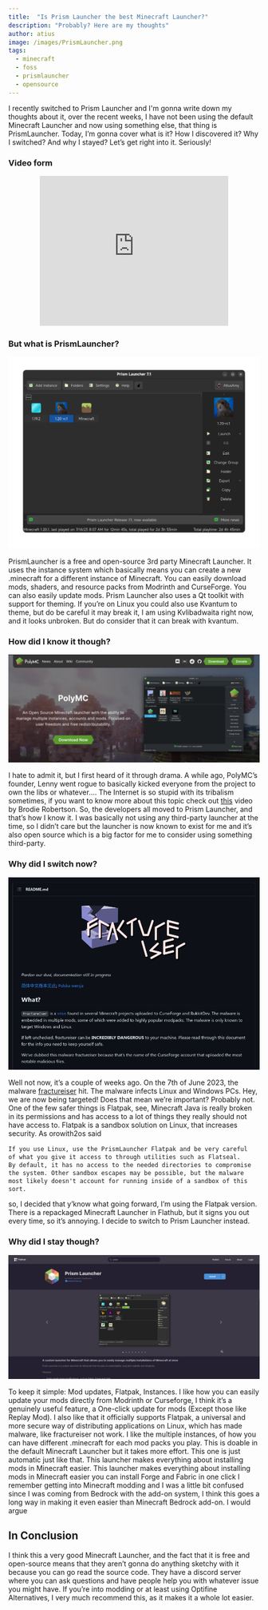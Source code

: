 ```yaml
---
title:  "Is Prism Launcher the best Minecraft Launcher?"
description: "Probably? Here are my thoughts"
author: atius
image: /images/PrismLauncher.png
tags:
  - minecraft
  - foss
  - prismlauncher
  - opensource
---
```


I recently switched to Prism Launcher and I'm gonna write down my thoughts about it, over the recent weeks, I have not been using the default Minecraft Launcher and now using something else, that thing is PrismLauncher. Today, I’m gonna cover what is it? How I discovered it? Why I switched? And why I stayed? Let’s get right into it. Seriously!

### Video form

<p align="center"><iframe style="width:75%;height:300px;" src="https://www.youtube.com/embed/Oqpz5cTad1c" frameborder="0" allow="accelerometer; autoplay; encrypted-media; gyroscope; picture-in-picture" allowfullscreen></iframe></p>

### But what is PrismLauncher?

![Prism](/images/prism.png)

PrismLauncher is a free and open-source 3rd party Minecraft Launcher. It uses the instance system which basically means you can create a new .minecraft for a different instance of Minecraft. You can easily download mods, shaders, and resource packs from Modrinth and CurseForge. You can also easily update mods. Prism Launcher also uses a Qt toolkit with support for theming. If you’re on Linux you could also use Kvantum to theme, but do be careful it may break it, I am using Kvlibadwaita right now, and it looks unbroken. But do consider that it can break with kvantum.

### How did I know it though?

![polymc](/images/polymc.png)

I hate to admit it, but I first heard of it through drama. A while ago, PolyMC’s founder, Lenny went rogue to basically kicked everyone from the project to own the libs or whatever…. The Internet is so stupid with its tribalism sometimes, if you want to know more about this topic check out [this](https://youtu.be/FyS8ELbafN0) video by Brodie Robertson. So, the developers all moved to Prism Launcher, and that’s how I know it. I was basically not using any third-party launcher at the time, so I didn’t care but the launcher is now known to exist for me and it’s also open source which is a big factor for me to consider using something third-party. 

### Why did I switch now?

![polymc](/images/frac.png)

Well not now, it’s a couple of weeks ago. On the 7th of June 2023, the malware [fractureiser](https://github.com/fractureiser-investigation/fractureiser) hit. The malware infects Linux and Windows PCs. Hey, we are now being targeted! Does that mean we’re important? Probably not. One of the few safer things is Flatpak, see, Minecraft Java is really broken in its permissions and has access to a lot of things they really should not have access to. Flatpak is a sandbox solution on Linux, that increases security. As orowith2os said 

```
If you use Linux, use the PrismLauncher Flatpak and be very careful
of what you give it access to through utilities such as Flatseal.
By default, it has no access to the needed directories to compromise
the system. Other sandbox escapes may be possible, but the malware
most likely doesn't account for running inside of a sandbox of this sort.
```

so, I decided that y’know what going forward, I’m using the Flatpak version. There is a repackaged Minecraft Launcher in Flathub, but it signs you out every time, so it’s annoying. I decide to switch to Prism Launcher instead.

### Why did I stay though?

![polymc](/images/prismlaunch.png)

To keep it simple: Mod updates, Flatpak, Instances. I like how you can easily update your mods directly from Modrinth or Curseforge, I think it’s a genuinely useful feature, a One-click update for mods (Except those like Replay Mod). I also like that it officially supports Flatpak, a universal and more secure way of distributing applications on Linux, which has made malware, like fractureiser not work. I like the multiple instances, of how you can have different .minecraft for each mod packs you play. This is doable in the default Minecraft Launcher but it takes more effort. This one is just automatic just like that. This launcher makes everything about installing mods in Minecraft easier. This launcher makes everything about installing mods in Minecraft easier you can install Forge and Fabric in one click I remember getting into Minecraft modding and I was a little bit confused since I was coming from Bedrock with the add-on system, I think this goes a long way in making it even easier than Minecraft Bedrock add-on. I would argue

## In Conclusion

I think this a very good Minecraft Launcher, and the fact that it is free and open-source means that they aren’t gonna do anything sketchy with it because you can go read the source code. They have a discord server where you can ask questions and have people help you with whatever issue you might have. If you’re into modding or at least using Optifine Alternatives, I very much recommend this, as it makes it a whole lot easier.

